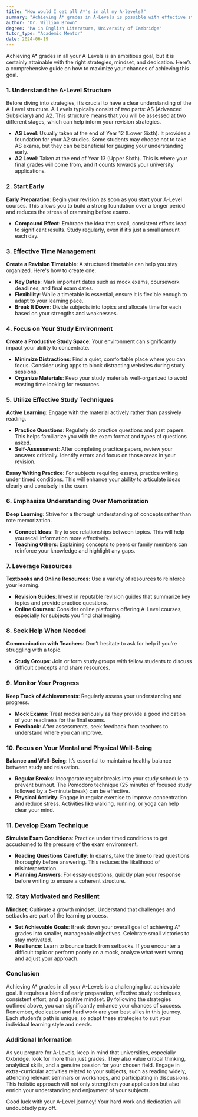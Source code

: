 ```yaml
---
title: "How would I get all A*'s in all my A-levels?"
summary: "Achieving A* grades in A-Levels is possible with effective strategies, dedication, and understanding the A-Level structure for optimal revision."
author: "Dr. William Brown"
degree: "MA in English Literature, University of Cambridge"
tutor_type: "Academic Mentor"
date: 2024-06-19
---
```


Achieving A* grades in all your A-Levels is an ambitious goal, but it is certainly attainable with the right strategies, mindset, and dedication. Here’s a comprehensive guide on how to maximize your chances of achieving this goal.

### 1. Understand the A-Level Structure

Before diving into strategies, it’s crucial to have a clear understanding of the A-Level structure. A-Levels typically consist of two parts: AS (Advanced Subsidiary) and A2. This structure means that you will be assessed at two different stages, which can help inform your revision strategies.

- **AS Level**: Usually taken at the end of Year 12 (Lower Sixth). It provides a foundation for your A2 studies. Some students may choose not to take AS exams, but they can be beneficial for gauging your understanding early.
- **A2 Level**: Taken at the end of Year 13 (Upper Sixth). This is where your final grades will come from, and it counts towards your university applications.

### 2. Start Early

**Early Preparation**: Begin your revision as soon as you start your A-Level courses. This allows you to build a strong foundation over a longer period and reduces the stress of cramming before exams.

- **Compound Effect**: Embrace the idea that small, consistent efforts lead to significant results. Study regularly, even if it’s just a small amount each day.

### 3. Effective Time Management

**Create a Revision Timetable**: A structured timetable can help you stay organized. Here's how to create one:

- **Key Dates**: Mark important dates such as mock exams, coursework deadlines, and final exam dates.
- **Flexibility**: While a timetable is essential, ensure it is flexible enough to adapt to your learning pace.
- **Break It Down**: Divide subjects into topics and allocate time for each based on your strengths and weaknesses.

### 4. Focus on Your Study Environment

**Create a Productive Study Space**: Your environment can significantly impact your ability to concentrate.

- **Minimize Distractions**: Find a quiet, comfortable place where you can focus. Consider using apps to block distracting websites during study sessions.
- **Organize Materials**: Keep your study materials well-organized to avoid wasting time looking for resources.

### 5. Utilize Effective Study Techniques

**Active Learning**: Engage with the material actively rather than passively reading.

- **Practice Questions**: Regularly do practice questions and past papers. This helps familiarize you with the exam format and types of questions asked.
- **Self-Assessment**: After completing practice papers, review your answers critically. Identify errors and focus on those areas in your revision.

**Essay Writing Practice**: For subjects requiring essays, practice writing under timed conditions. This will enhance your ability to articulate ideas clearly and concisely in the exam.

### 6. Emphasize Understanding Over Memorization

**Deep Learning**: Strive for a thorough understanding of concepts rather than rote memorization.

- **Connect Ideas**: Try to see relationships between topics. This will help you recall information more effectively.
- **Teaching Others**: Explaining concepts to peers or family members can reinforce your knowledge and highlight any gaps.

### 7. Leverage Resources

**Textbooks and Online Resources**: Use a variety of resources to reinforce your learning.

- **Revision Guides**: Invest in reputable revision guides that summarize key topics and provide practice questions.
- **Online Courses**: Consider online platforms offering A-Level courses, especially for subjects you find challenging.

### 8. Seek Help When Needed

**Communication with Teachers**: Don’t hesitate to ask for help if you’re struggling with a topic.

- **Study Groups**: Join or form study groups with fellow students to discuss difficult concepts and share resources.

### 9. Monitor Your Progress

**Keep Track of Achievements**: Regularly assess your understanding and progress.

- **Mock Exams**: Treat mocks seriously as they provide a good indication of your readiness for the final exams.
- **Feedback**: After assessments, seek feedback from teachers to understand where you can improve.

### 10. Focus on Your Mental and Physical Well-Being

**Balance and Well-Being**: It’s essential to maintain a healthy balance between study and relaxation.

- **Regular Breaks**: Incorporate regular breaks into your study schedule to prevent burnout. The Pomodoro technique (25 minutes of focused study followed by a 5-minute break) can be effective.
- **Physical Activity**: Engage in regular exercise to improve concentration and reduce stress. Activities like walking, running, or yoga can help clear your mind.

### 11. Develop Exam Technique

**Simulate Exam Conditions**: Practice under timed conditions to get accustomed to the pressure of the exam environment.

- **Reading Questions Carefully**: In exams, take the time to read questions thoroughly before answering. This reduces the likelihood of misinterpretation.
- **Planning Answers**: For essay questions, quickly plan your response before writing to ensure a coherent structure.

### 12. Stay Motivated and Resilient

**Mindset**: Cultivate a growth mindset. Understand that challenges and setbacks are part of the learning process.

- **Set Achievable Goals**: Break down your overall goal of achieving A* grades into smaller, manageable objectives. Celebrate small victories to stay motivated.
- **Resilience**: Learn to bounce back from setbacks. If you encounter a difficult topic or perform poorly on a mock, analyze what went wrong and adjust your approach.

### Conclusion

Achieving A* grades in all your A-Levels is a challenging but achievable goal. It requires a blend of early preparation, effective study techniques, consistent effort, and a positive mindset. By following the strategies outlined above, you can significantly enhance your chances of success. Remember, dedication and hard work are your best allies in this journey. Each student’s path is unique, so adapt these strategies to suit your individual learning style and needs.

### Additional Information

As you prepare for A-Levels, keep in mind that universities, especially Oxbridge, look for more than just grades. They also value critical thinking, analytical skills, and a genuine passion for your chosen field. Engage in extra-curricular activities related to your subjects, such as reading widely, attending relevant seminars or workshops, and participating in discussions. This holistic approach will not only strengthen your application but also enrich your understanding and enjoyment of your subjects.

Good luck with your A-Level journey! Your hard work and dedication will undoubtedly pay off.
    